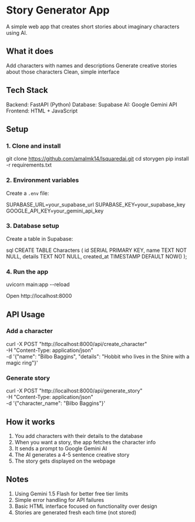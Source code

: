 # Story Generator App
A simple web app that creates short stories about imaginary characters using AI.


## What it does
Add characters with names and descriptions
Generate creative stories about those characters
Clean, simple interface



## Tech Stack

Backend: FastAPI (Python)
Database: Supabase
AI: Google Gemini API
Frontend: HTML + JavaScript



## Setup

### 1. Clone and install

git clone https://github.com/amalmk14/lsquaredai.git
cd storygen
pip install -r requirements.txt


### 2. Environment variables

Create a `.env` file:

SUPABASE_URL=your_supabase_url
SUPABASE_KEY=your_supabase_key
GOOGLE_API_KEY=your_gemini_api_key



### 3. Database setup
Create a table in Supabase:

sql
CREATE TABLE Characters (
  id SERIAL PRIMARY KEY,
  name TEXT NOT NULL,
  details TEXT NOT NULL,
  created_at TIMESTAMP DEFAULT NOW()
);



### 4. Run the app
uvicorn main:app --reload

Open http://localhost:8000


## API Usage

### Add a character

curl -X POST "http://localhost:8000/api/create_character" \
  -H "Content-Type: application/json" \
  -d '{"name": "Bilbo Baggins", "details": "Hobbit who lives in the Shire with a magic ring"}'


### Generate story

curl -X POST "http://localhost:8000/api/generate_story" \
  -H "Content-Type: application/json" \
  -d '{"character_name": "Bilbo Baggins"}'


## How it works

1. You add characters with their details to the database
2. When you want a story, the app fetches the character info
3. It sends a prompt to Google Gemini AI
4. The AI generates a 4-5 sentence creative story
5. The story gets displayed on the webpage



## Notes

1. Using Gemini 1.5 Flash for better free tier limits
2. Simple error handling for API failures
3. Basic HTML interface focused on functionality over design
4. Stories are generated fresh each time (not stored)
